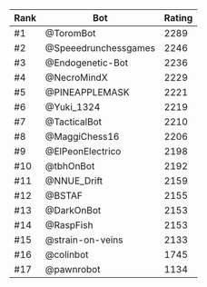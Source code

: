 Rank|Bot|Rating
---|---|---
#1|@ToromBot|2289
#2|@Speeedrunchessgames|2246
#3|@Endogenetic-Bot|2236
#4|@NecroMindX|2229
#5|@PINEAPPLEMASK|2221
#6|@Yuki_1324|2219
#7|@TacticalBot|2210
#8|@MaggiChess16|2206
#9|@ElPeonElectrico|2198
#10|@tbhOnBot|2192
#11|@NNUE_Drift|2159
#12|@BSTAF|2155
#13|@DarkOnBot|2153
#14|@RaspFish|2153
#15|@strain-on-veins|2133
#16|@colinbot|1745
#17|@pawnrobot|1134
